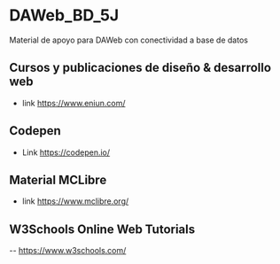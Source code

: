 # DAWeb_BD_5J
Material de apoyo para DAWeb con conectividad a base de datos

## Cursos y publicaciones de diseño & desarrollo web
- link https://www.eniun.com/
## Codepen
- Link   https://codepen.io/

## Material MCLibre
- link
  https://www.mclibre.org/
## W3Schools Online Web Tutorials
-- https://www.w3schools.com/
